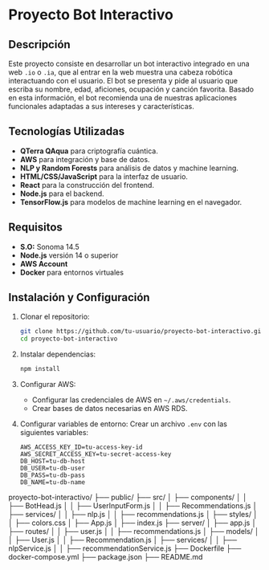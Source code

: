 # Proyecto Bot Interactivo

## Descripción
Este proyecto consiste en desarrollar un bot interactivo integrado en una web `.io` o `.ia`, que al entrar en la web muestra una cabeza robótica interactuando con el usuario. El bot se presenta y pide al usuario que escriba su nombre, edad, aficiones, ocupación y canción favorita. Basado en esta información, el bot recomienda una de nuestras aplicaciones funcionales adaptadas a sus intereses y características.

## Tecnologías Utilizadas
- **QTerra QAqua** para criptografía cuántica.
- **AWS** para integración y base de datos.
- **NLP y Random Forests** para análisis de datos y machine learning.
- **HTML/CSS/JavaScript** para la interfaz de usuario.
- **React** para la construcción del frontend.
- **Node.js** para el backend.
- **TensorFlow.js** para modelos de machine learning en el navegador.

## Requisitos
- **S.O:** Sonoma 14.5
- **Node.js** versión 14 o superior
- **AWS Account**
- **Docker** para entornos virtuales

## Instalación y Configuración
1. Clonar el repositorio:
    ```bash
    git clone https://github.com/tu-usuario/proyecto-bot-interactivo.git
    cd proyecto-bot-interactivo
    ```

2. Instalar dependencias:
    ```bash
    npm install
    ```

3. Configurar AWS:
    - Configurar las credenciales de AWS en `~/.aws/credentials`.
    - Crear bases de datos necesarias en AWS RDS.

4. Configurar variables de entorno:
    Crear un archivo `.env` con las siguientes variables:
    ```env
    AWS_ACCESS_KEY_ID=tu-access-key-id
    AWS_SECRET_ACCESS_KEY=tu-secret-access-key
    DB_HOST=tu-db-host
    DB_USER=tu-db-user
    DB_PASS=tu-db-pass
    DB_NAME=tu-db-name
    ```

proyecto-bot-interactivo/
├── public/
├── src/
│   ├── components/
│   │   ├── BotHead.js
│   │   ├── UserInputForm.js
│   │   ├── Recommendations.js
│   ├── services/
│   │   ├── nlp.js
│   │   ├── recommendations.js
│   ├── styles/
│   │   ├── colors.css
│   ├── App.js
│   ├── index.js
├── server/
│   ├── app.js
│   ├── routes/
│   │   ├── user.js
│   │   ├── recommendations.js
│   ├── models/
│   │   ├── User.js
│   │   ├── Recommendation.js
│   ├── services/
│   │   ├── nlpService.js
│   │   ├── recommendationService.js
├── Dockerfile
├── docker-compose.yml
├── package.json
├── README.md

